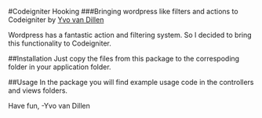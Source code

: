 #Codeigniter Hooking
###Bringing wordpress like filters and actions to Codeigniter
by [Yvo van Dillen](http://www.atomicon.nl)

Wordpress has a fantastic action and filtering system.
So I decided to bring this functionality to Codeigniter.

##Installation
Just copy the files from this package to the correspoding folder in your
application folder.

##Usage
In the package you will find example usage code in the controllers and views
folders.

Have fun,
-Yvo van Dillen
